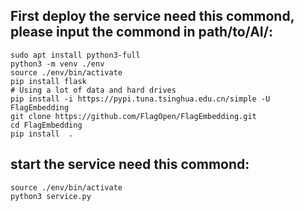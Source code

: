 ## First deploy the service need this commond, please input the commond in path/to/AI/:
    sudo apt install python3-full
    python3 -m venv ./env
    source ./env/bin/activate
    pip install flask
    # Using a lot of data and hard drives
    pip install -i https://pypi.tuna.tsinghua.edu.cn/simple -U FlagEmbedding
    git clone https://github.com/FlagOpen/FlagEmbedding.git
    cd FlagEmbedding
    pip install  .

## start the service need this commond:
    source ./env/bin/activate
    python3 service.py